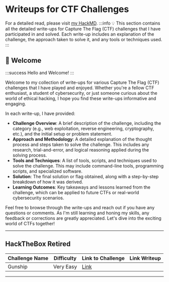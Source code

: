 # Writeups for CTF Challenges
For a detailed read, please visit [my HackMD](https://hackmd.io/@HkingDead21/rJypMEStA).
:::info
:bulb: This section contains all the detailed write-ups for Capture The Flag (CTF) challenges that I have participated in and solved. Each write-up includes an explanation of the challenge, the approach taken to solve it, and any tools or techniques used.
:::

## 🎉 Welcome

:::success
Hello and Welcome!
:::

Welcome to my collection of write-ups for various Capture The Flag (CTF) challenges that I have played and enjoyed. Whether you're a fellow CTF enthusiast, a student of cybersecurity, or just someone curious about the world of ethical hacking, I hope you find these write-ups informative and engaging.

In each write-up, I have provided:

- **Challenge Overview**: A brief description of the challenge, including the category (e.g., web exploitation, reverse engineering, cryptography, etc.), and the initial setup or problem statement.
- **Approach and Methodology**: A detailed explanation of the thought process and steps taken to solve the challenge. This includes any research, trial-and-error, and logical reasoning applied during the solving process.
- **Tools and Techniques**: A list of tools, scripts, and techniques used to solve the challenge. This may include command-line tools, programming scripts, and specialized software.
- **Solution**: The final solution or flag obtained, along with a step-by-step breakdown of how it was derived.
- **Learning Outcomes**: Key takeaways and lessons learned from the challenge, which can be applied to future CTFs or real-world cybersecurity scenarios.

Feel free to browse through the write-ups and reach out if you have any questions or comments. As I'm still learning and honing my skills, any feedback or corrections are greatly appreciated. Let's dive into the exciting world of CTFs together!

---

## HackTheBox Retired 

| Challenge Name | Difficulty | Link to Challenge | Link Writeup |
|----------------|------------|-------------------|------------|
| Gunship        | Very Easy       | [Link](https://github.com/hoainam125/CTFs-Writeups/tree/master/HackTheBox/GunShip)         | 


---
